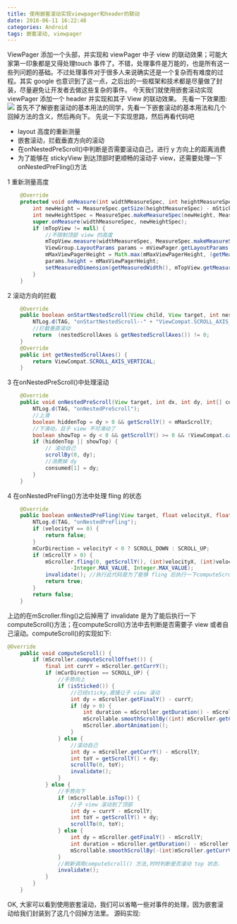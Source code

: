 ```yaml
---
title: 使用嵌套滚动实现viewpager和header的联动
date: 2018-06-11 16:22:48
categories: Android
tags: 嵌套滚动, viewpager
---
```

ViewPager 添加一个头部，并实现和 viewPager 中子 view 的联动效果；可能大家第一印象都是又得处理touch 事件了。不错，处理事件是万能的，也是所有这一些列问题的基础。不过处理事件对于很多人来说确实还是一个复杂而有难度的过程。其实 google 也意识到了这一点，之后出的一些框架和技术都是尽量做了封装，尽量避免让开发者去做这些复杂的事件。
今天我们就使用嵌套滚动实现 viewPager 添加一个 header 并实现和其子 View 的联动效果。
先看一下效果图:
![](使用嵌套滚动实现viewpager和header的联动/vph.gif)
首先不了解嵌套滚动的基本用法的同学，先看一下嵌套滚动的基本用法和几个回掉方法的含义，然后再向下。
先说一下实现思路，然后再看代码吧
- layout 高度的重新测量
- 嵌套滚动，拦截垂直方向的滚动
- 在onNestedPreScroll()中判断是否需要滚动自己，进行 y 方向上的距离消费
- 为了能够在 stickyView 到达顶部时更顺畅的滚动子 view，还需要处理一下onNestedPreFling()方法

1 重新测量高度
```java
    @Override
    protected void onMeasure(int widthMeasureSpec, int heightMeasureSpec) {
        int newHeight = MeasureSpec.getSize(heightMeasureSpec) - mStickyViewMarginTop;
        int newHeightSpec = MeasureSpec.makeMeasureSpec(newHeight, MeasureSpec.getMode(heightMeasureSpec));
        super.onMeasure(widthMeasureSpec, newHeightSpec);
        if (mTopView != null) {
            //不限制顶部 view 的高度
            mTopView.measure(widthMeasureSpec, MeasureSpec.makeMeasureSpec(0, MeasureSpec.UNSPECIFIED));
            ViewGroup.LayoutParams params = mViewPager.getLayoutParams();
            mMaxViewPagerHeight = Math.max(mMaxViewPagerHeight, (getMeasuredHeight() - mStickyView.getMeasuredHeight()));
            params.height = mMaxViewPagerHeight;
            setMeasuredDimension(getMeasuredWidth(), mTopView.getMeasuredHeight() + mStickyView.getMeasuredHeight() + mViewPager.getMeasuredHeight());
        }
    }
```
2 滚动方向的拦截
```java
    @Override
    public boolean onStartNestedScroll(View child, View target, int nestedScrollAxes) {
        NTLog.d(TAG, "onStartNestedScroll--" + "ViewCompat.SCROLL_AXIS_VERTICAL = " + ViewCompat.SCROLL_AXIS_VERTICAL + "; nestedScrollAxes= " + nestedScrollAxes);
        //拦截垂直滚动
        return  (nestedScrollAxes & getNestedScrollAxes()) != 0;
    }    
    @Override
    public int getNestedScrollAxes() {
        return ViewCompat.SCROLL_AXIS_VERTICAL;
    }
```
3 在onNestedPreScroll()中处理滚动
```java
    @Override
    public void onNestedPreScroll(View target, int dx, int dy, int[] consumed) {
        NTLog.d(TAG, "onNestedPreScroll");
        //上滑
        boolean hiddenTop = dy > 0 && getScrollY() < mMaxScrollY;
        //下滑动，且子 view 不可滑动了
        boolean showTop = dy < 0 && getScrollY() >= 0 && !ViewCompat.canScrollVertically(target, -1);
        if (hiddenTop || showTop) {
            // 滚动自己
            scrollBy(0, dy);
            //消费掉 dy
            consumed[1] = dy;
        }
    }
```
4 在onNestedPreFling()方法中处理 fling 的状态
```java
    @Override
    public boolean onNestedPreFling(View target, float velocityX, float velocityY) {
        NTLog.d(TAG, "onNestedPreFling");
        if (velocityY == 0) {
            return false;
        }
        mCurDirection = velocityY < 0 ? SCROLL_DOWN : SCROLL_UP;
        if (mScrollY > 0) {
            mScroller.fling(0, getScrollY(), (int)velocityX, (int)velocityY, 0, 0,
                    -Integer.MAX_VALUE, Integer.MAX_VALUE);
            invalidate(); //执行此代码是为了能够 fling 后执行一下computeScroll()方法
            return true;
        }
        return false;
    }
```
上边的在mScroller.fling()之后掉用了 invalidate 是为了能后执行一下computeScroll()方法；在computeScroll()方法中去判断是否需要子 view 或者自己滚动。computeScroll()的实现如下:
```java
@Override
    public void computeScroll() {
        if (mScroller.computeScrollOffset()) {
            final int currY = mScroller.getCurrY();
            if (mCurDirection == SCROLL_UP) {
                //手势向上
                if (isSticked()) {
                    //已经sticky,直接让子 view 滚动
                    int dy = mScroller.getFinalY() - currY;
                    if (dy > 0) {
                        int duration = mScroller.getDuration() - mScroller.timePassed();
                        mScrollable.smoothScrollBy((int) mScroller.getCurrVelocity(), dy, duration);
                        mScroller.abortAnimation();
                    }
                } else {
                    //滚动自己
                    int dy = mScroller.getCurrY() - mScrollY;
                    int toY = getScrollY() + dy;
                    scrollTo(0, toY);
                    invalidate();
                }
            } else {
                //手势向下
                if (mScrollable.isTop()) {
                    //子 view 滚动到了顶部
                    int dy = currY - mScrollY;
                    int toY = getScrollY() + dy;
                    scrollTo(0, toY);
                } else {
                    int dy = mScroller.getFinalY() - mScrollY;
                    int duration = mScroller.getDuration() - mScroller.timePassed();
                    mScrollable.smoothScrollBy(-(int)mScroller.getCurrVelocity(), dy, duration);
                }
                //刷新调用computeScroll() 方法,时时判断是否滚动 top 状态. 
                invalidate();
            }
        }
    }
```
OK, 大家可以看到使用嵌套滚动，我们可以省略一些对事件的处理，因为嵌套滚动给我们封装到了这几个回掉方法里。
源码实现:[]()
